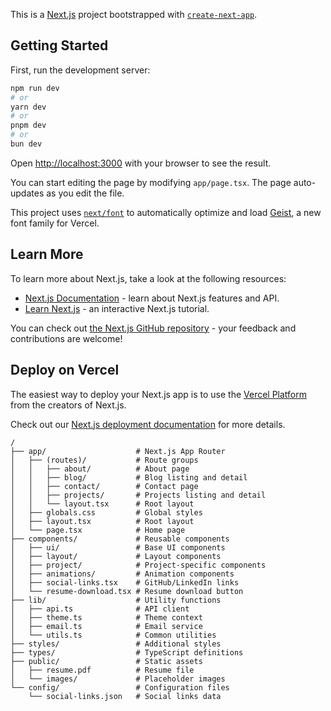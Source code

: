 This is a [Next.js](https://nextjs.org) project bootstrapped with [`create-next-app`](https://nextjs.org/docs/app/api-reference/cli/create-next-app).

## Getting Started

First, run the development server:

```bash
npm run dev
# or
yarn dev
# or
pnpm dev
# or
bun dev
```

Open [http://localhost:3000](http://localhost:3000) with your browser to see the result.

You can start editing the page by modifying `app/page.tsx`. The page auto-updates as you edit the file.

This project uses [`next/font`](https://nextjs.org/docs/app/building-your-application/optimizing/fonts) to automatically optimize and load [Geist](https://vercel.com/font), a new font family for Vercel.

## Learn More

To learn more about Next.js, take a look at the following resources:

- [Next.js Documentation](https://nextjs.org/docs) - learn about Next.js features and API.
- [Learn Next.js](https://nextjs.org/learn) - an interactive Next.js tutorial.

You can check out [the Next.js GitHub repository](https://github.com/vercel/next.js) - your feedback and contributions are welcome!

## Deploy on Vercel

The easiest way to deploy your Next.js app is to use the [Vercel Platform](https://vercel.com/new?utm_medium=default-template&filter=next.js&utm_source=create-next-app&utm_campaign=create-next-app-readme) from the creators of Next.js.

Check out our [Next.js deployment documentation](https://nextjs.org/docs/app/building-your-application/deploying) for more details.


```
/
├── app/                    # Next.js App Router
│   ├── (routes)/           # Route groups
│   │   ├── about/          # About page
│   │   ├── blog/           # Blog listing and detail
│   │   ├── contact/        # Contact page
│   │   ├── projects/       # Projects listing and detail
│   │   └── layout.tsx      # Root layout
│   ├── globals.css         # Global styles
│   ├── layout.tsx          # Root layout
│   └── page.tsx            # Home page
├── components/             # Reusable components
│   ├── ui/                 # Base UI components
│   ├── layout/             # Layout components
│   ├── project/            # Project-specific components
│   ├── animations/         # Animation components
│   ├── social-links.tsx    # GitHub/LinkedIn links
│   └── resume-download.tsx # Resume download button
├── lib/                    # Utility functions
│   ├── api.ts              # API client
│   ├── theme.ts            # Theme context
│   ├── email.ts            # Email service
│   └── utils.ts            # Common utilities
├── styles/                 # Additional styles
├── types/                  # TypeScript definitions
├── public/                 # Static assets
│   ├── resume.pdf          # Resume file
│   └── images/             # Placeholder images
└── config/                 # Configuration files
    └── social-links.json   # Social links data
```
